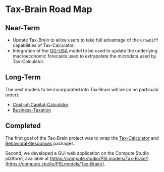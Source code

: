 # Tax-Brain Road Map

## Near-Term

* Update Tax-Brain to allow users to take full advantage of the `GrowDiff` capabilities of Tax-Calculator.
* Integration of the [OG-USA](http://pslmodels.github.io/OG-USA/content/intro/intro.html) model to be used to update the underlying macroeconomic forecasts used to extrapolate the microdata used by Tax-Calculator.
## Long-Term

The next models to be incorporated into Tax-Brain will be (in no particular order):

* [Cost-of-Capital-Calculator](https://ccc.pslmodels.org)
* [Business-Taxation](https://github.com/PSLmodels/Business-Taxation)

## Completed

The first goal of the Tax-Brain project was to wrap the [Tax-Calculator](https://taxcalc.pslmodels.org)
and [Behavioral-Responses](https://www.pslmodels.org/Catalog/Behavioral-Responses.html)
packages.

Second, we developed a GUI web application on the Compute Studio platform, available at [https://compute.studio/PSLmodels/Tax-Brain/](https://compute.studio/PSLmodels/Tax-Brain/).